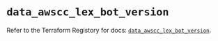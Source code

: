 # `data_awscc_lex_bot_version`

Refer to the Terraform Registory for docs: [`data_awscc_lex_bot_version`](https://registry.terraform.io/providers/hashicorp/awscc/0.70.0/docs/data-sources/lex_bot_version).
